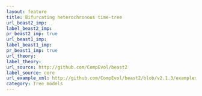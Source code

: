 ```yaml
---
layout: feature
title: Bifurcating heterochronous time-tree
url_beast2_imp: 
label_beast2_imp: 
pr_beast2_imp: true
url_beast1_imp: 
label_beast1_imp: 
pr_beast1_imp: true
url_theory: 
label_theory: 
url_source: http://github.com/CompEvol/beast2
label_source: core
url_example_xml: http://github.com/CompEvol/beast2/blob/v2.1.3/examples/testTipDates.xml
category: Tree models
---
```

